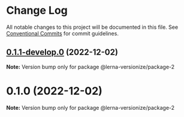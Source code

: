 # Change Log

All notable changes to this project will be documented in this file.
See [Conventional Commits](https://conventionalcommits.org) for commit guidelines.

## [0.1.1-develop.0](https://gitlab.meta.com.br/meta/smart/node/lerna-versionize/monorepo-example/compare/v0.1.0...v0.1.1-develop.0) (2022-12-02)

**Note:** Version bump only for package @lerna-versionize/package-2





# 0.1.0 (2022-12-02)

**Note:** Version bump only for package @lerna-versionize/package-2
